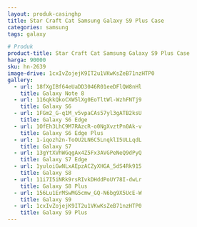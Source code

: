 ```yaml
---
layout: produk-casinghp
title: Star Craft Cat Samsung Galaxy S9 Plus Case
categories: samsung
tags: galaxy

# Produk
product-title: Star Craft Cat Samsung Galaxy S9 Plus Case
harga: 90000
sku: hn-2639
image-drive: 1cxIvZojejK9IT2u1VKwKsZeB71nzHTP0
gallery:
  - url: 18fXgIBf64eUaDD3046R01eeDFlQW8nHl
    title: Galaxy Note 8
  - url: 116qkkQkoCXW5lXg0EoTltWl-WzhFNTj9
    title: Galaxy S6
  - url: 1FGm2_G-q1M_v5vpaCAs57yl3gATB2ksU
    title: Galaxy S6 Edge
  - url: 1OfEh3LhC9M7RAzcR-o0NgXvztPn0Ak-v
    title: Galaxy S6 Edge Plus
  - url: 1-iqozh2n-ToOU2LN6C5LnqklI5ULLqdL
    title: Galaxy S7
  - url: 13gYtXVhWGqgAx4Z5Fx3AVGPeNeQ9dPyQ
    title: Galaxy S7 Edge
  - url: 1yuloiGwNLxAEpzACZyXHGA_5dS4Rk915
    title: Galaxy S8
  - url: 11i7I5iNRk9rsRIvkDHddPoUY78I-dwLr
    title: Galaxy S8 Plus
  - url: 156Lu1ErMSwMG5cmw_GQ-N6bg9X5UcE-W
    title: Galaxy S9
  - url: 1cxIvZojejK9IT2u1VKwKsZeB71nzHTP0
    title: Galaxy S9 Plus
---
```

